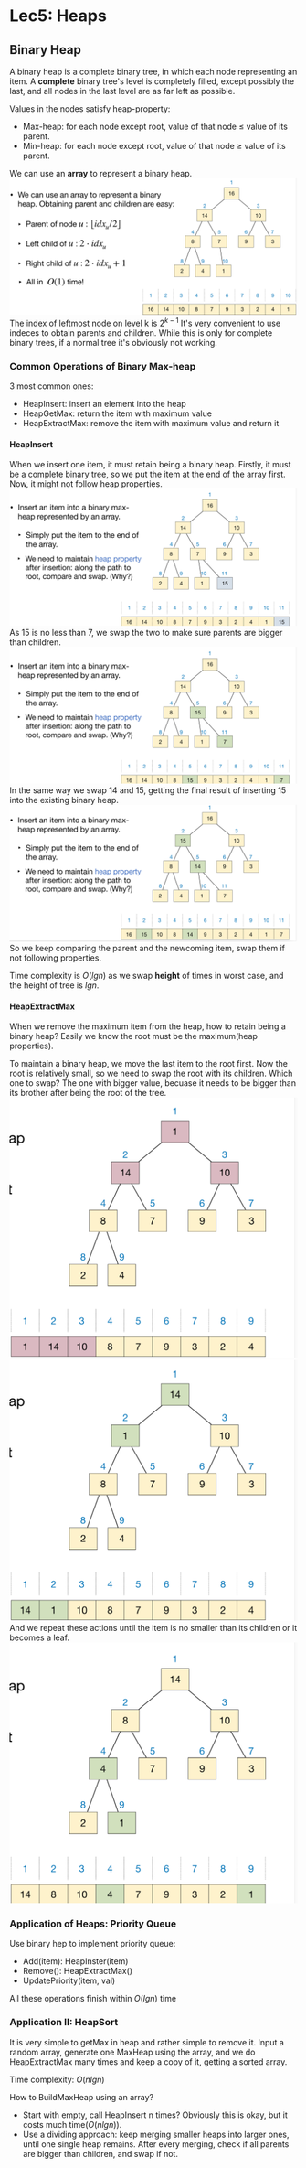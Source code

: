 # Lec5: Heaps
## Binary Heap
A binary heap is a complete binary tree, in which each node representing an item.
A **complete** binary tree's level is completely filled, except possibly the last, and all nodes in the last level are as far left as possible.

Values in the nodes satisfy heap-property:
- Max-heap: for each node except root, value of that node $\leq$ value of its parent.
- Min-heap: for each node except root, value of that node $\geq$ value of its parent.

We can use an **array** to represent a binary heap.
![binaryheap](image/lec5/1.png)
The index of leftmost node on level k is $2^{k-1}$
It's very convenient to use indeces to obtain parents and children.
While this is only for complete binary trees, if a normal tree it's obviously not working.

### Common Operations of Binary Max-heap
3 most common ones:
- HeapInsert: insert an element into the heap
- HeapGetMax: return the item with maximum value
- HeapExtractMax: remove the item with maximum value and return it

#### HeapInsert
When we insert one item, it must retain being a binary heap.
Firstly, it must be a complete binary tree, so we put the item at the end of the array first.
Now, it might not follow heap properties.
![binaryheap](image/lec5/2.png)
As 15 is no less than 7, we swap the two to make sure parents are bigger than children.
![binaryheap](image/lec5/3.png)
In the same way we swap 14 and 15, getting the final result of inserting 15 into the existing binary heap.
![binaryheap](image/lec5/4.png)
So we keep comparing the parent and the newcoming item, swap them if not following properties.

Time complexity is $O(lgn)$ as we swap **height** of times in worst case, and the height of tree is $lgn$.

#### HeapExtractMax
When we remove the maximum item from the heap, how to retain being a binary heap?
Easily we know the root must be the maximum(heap properties).

To maintain a binary heap, we move the last item to the root first.
Now the root is relatively small, so we need to swap the root with its children.
Which one to swap? The one with bigger value, becuase it needs to be bigger than its brother after being the root of the tree.
![binaryheap](image/lec5/5.png)
![binaryheap](image/lec5/6.png)
And we repeat these actions until the item is no smaller than its children or it becomes a leaf.
![binaryheap](image/lec5/7.png)

### Application of Heaps: Priority Queue
Use binary hep to implement priority queue:
- Add(item): HeapInster(item)
- Remove(): HeapExtractMax()
- UpdatePriority(item, val)

All these operations finish within $O(lgn)$ time

### Application II: HeapSort
It is very simple to getMax in heap and rather simple to remove it.
Input a random array, generate one MaxHeap using the array, and we do HeapExtractMax many times and keep a copy of it, getting a sorted array.

Time complexity: $O(nlgn)$

How to BuildMaxHeap using an array?
- Start with empty, call HeapInsert n times?
Obviously this is okay, but it costs much time($O(nlgn)$).
- Use a dividing approach: keep merging smaller heaps into larger ones, until one single heap remains.
After every merging, check if all parents are bigger than children, and swap if not.